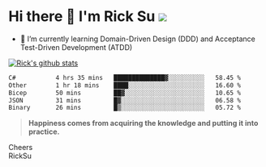 # Hi there 👋 I'm Rick Su ![](https://komarev.com/ghpvc/?username=ricksu978)
<!--
**ricksu978/ricksu978** is a ✨ _special_ ✨ repository because its `README.md` (this file) appears on your GitHub profile.

Here are some ideas to get you started:

- 🔭 I’m currently working on ...
-->
- 🌱 I’m currently learning Domain-Driven Design (DDD) and Acceptance Test-Driven Development (ATDD)
<!--
- 👯 I’m looking to collaborate on ...
- 🤔 I’m looking for help with ...
- 💬 Ask me about ...
- 📫 How to reach me: ...
- 😄 Pronouns: ...
- ⚡ Fun fact: ...
-->
[![Rick's github stats](https://github-readme-stats.vercel.app/api?username=ricksu978&theme=dark)](https://github.com/ricksu978/ricksu978)

<!--START_SECTION:waka-->

```txt
C#           4 hrs 35 mins   ██████████████▓░░░░░░░░░░   58.45 %
Other        1 hr 18 mins    ████░░░░░░░░░░░░░░░░░░░░░   16.60 %
Bicep        50 mins         ██▓░░░░░░░░░░░░░░░░░░░░░░   10.65 %
JSON         31 mins         █▓░░░░░░░░░░░░░░░░░░░░░░░   06.58 %
Binary       26 mins         █▒░░░░░░░░░░░░░░░░░░░░░░░   05.72 %
```

<!--END_SECTION:waka-->

> **Happiness comes from acquiring the knowledge and putting it into practice.**

Cheers  
RickSu 
